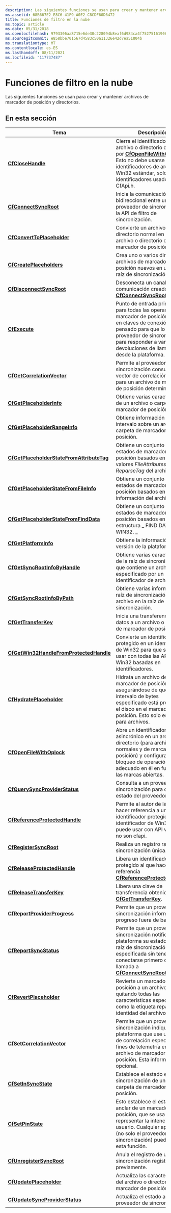 ```yaml
---
description: Las siguientes funciones se usan para crear y mantener archivos de marcador de posición y directorios.
ms.assetid: 68B667E2-E8C6-41F9-A0E2-C8CDF60D6472
title: Funciones de filtro en la nube
ms.topic: article
ms.date: 05/31/2018
ms.openlocfilehash: 9793306aa8715e6de30c228094b8eaf6d984ca4f752751619063ae84115ec4ad
ms.sourcegitcommit: e858bbe701567d4583c50a11326e42d7ea51804b
ms.translationtype: MT
ms.contentlocale: es-ES
ms.lasthandoff: 08/11/2021
ms.locfileid: "117737487"
---
```

# <a name="cloud-filter-functions"></a>Funciones de filtro en la nube

Las siguientes funciones se usan para crear y mantener archivos de marcador de posición y directorios.

## <a name="in-this-section"></a>En esta sección



| Tema                                                                                                  | Descripción                                                                                                                                                                                                          |
|--------------------------------------------------------------------------------------------------------|----------------------------------------------------------------------------------------------------------------------------------------------------------------------------------------------------------------------|
| [**CfCloseHandle**](/windows/desktop/api/cfapi/nf-cfapi-cfclosehandle)<br/>                                                 | Cierra el identificador de archivo o directorio devuelto por [**CfOpenFileWithOplock.**](/windows/desktop/api/cfapi/nf-cfapi-cfopenfilewithoplock) Esto no debe usarse con identificadores de archivo Win32 estándar, solo en identificadores usados en CfApi.h.<br/> |
| [**CfConnectSyncRoot**](/windows/desktop/api/cfapi/nf-cfapi-cfconnectsyncroot)<br/>                                         | Inicia la comunicación bidireccional entre un proveedor de sincronización y la API de filtro de sincronización.<br/>                                                                                                                   |
| [**CfConvertToPlaceholder**](/windows/desktop/api/cfapi/nf-cfapi-cfconverttoplaceholder)<br/>                               | Convierte un archivo o directorio normal en un archivo o directorio de marcador de posición.<br/>                                                                                                                                         |
| [**CfCreatePlaceholders**](/windows/desktop/api/cfapi/nf-cfapi-cfcreateplaceholders)<br/>                                   | Crea uno o varios directorios o archivos de marcador de posición nuevos en un árbol raíz de sincronización.<br/>                                                                                                                          |
| [**CfDisconnectSyncRoot**](/windows/desktop/api/cfapi/nf-cfapi-cfdisconnectsyncroot)<br/>                                   | Desconecta un canal de comunicación creado por [**CfConnectSyncRoot.**](/windows/desktop/api/cfapi/nf-cfapi-cfconnectsyncroot)<br/>                                                                                                       |
| [**CfExecute**](/windows/desktop/api/cfapi/nf-cfapi-cfexecute)<br/>                                                         | Punto de entrada principal para todas las operaciones de marcador de posición basadas en claves de conexión. Está pensado para que lo utilice un proveedor de sincronización para responder a varias devoluciones de llamada desde la plataforma.<br/>                                 |
| [**CfGetCorrelationVector**](/windows/desktop/api/cfapi/nf-cfapi-cfgetcorrelationvector)<br/>                               | Permite al proveedor de sincronización consultar el vector de correlación actual para un archivo de marcador de posición determinado.<br/>                                                                                                            |
| [**CfGetPlaceholderInfo**](/windows/desktop/api/cfapi/nf-cfapi-cfgetplaceholderinfo)<br/>                                   | Obtiene varias características de un archivo o carpeta de marcador de posición.<br/>                                                                                                                                             |
| [**CfGetPlaceholderRangeInfo**](/windows/desktop/api/cfapi/nf-cfapi-cfgetplaceholderrangeinfo)<br/>                         | Obtiene información de intervalo sobre un archivo o carpeta de marcador de posición.<br/>                                                                                                                                                |
| [**CfGetPlaceholderStateFromAttributeTag**](/windows/desktop/api/cfapi/nf-cfapi-cfgetplaceholderstatefromattributetag)<br/> | Obtiene un conjunto de estados de marcador de posición basados en los valores *FileAttributes* y *ReparseTag* del archivo.<br/>                                                                                                       |
| [**CfGetPlaceholderStateFromFileInfo**](/windows/desktop/api/cfapi/nf-cfapi-cfgetplaceholderstatefromfileinfo)<br/>         | Obtiene un conjunto de estados de marcador de posición basados en la información del archivo.<br/>                                                                                                                            |
| [**CfGetPlaceholderStateFromFindData**](/windows/desktop/api/cfapi/nf-cfapi-cfgetplaceholderstatefromfinddata)<br/>         | Obtiene un conjunto de estados de marcador de posición basados en la estructura \_ FIND DATA de WIN32. \_<br/>                                                                                                                                |
| [**CfGetPlatformInfo**](/windows/desktop/api/cfapi/nf-cfapi-cfgetplatforminfo)<br/>                                         | Obtiene la información de la versión de la plataforma.<br/>                                                                                                                                                                    |
| [**CfGetSyncRootInfoByHandle**](/windows/desktop/api/cfapi/nf-cfapi-cfgetsyncrootinfobyhandle)<br/>                         | Obtiene varias características de la raíz de sincronización que contiene un archivo especificado por un identificador de archivo.<br/>                                                                                                         |
| [**CfGetSyncRootInfoByPath**](/windows/desktop/api/cfapi/nf-cfapi-cfgetsyncrootinfobypath)<br/>                             | Obtiene varias información de raíz de sincronización dado un archivo en la raíz de sincronización.<br/>                                                                                                                                      |
| [**CfGetTransferKey**](/windows/desktop/api/cfapi/nf-cfapi-cfgettransferkey)<br/>                                           | Inicia una transferencia de datos a un archivo o carpeta de marcador de posición.<br/>                                                                                                                                           |
| [**CfGetWin32HandleFromProtectedHandle**](/windows/desktop/api/cfapi/nf-cfapi-cfgetwin32handlefromprotectedhandle)<br/>     | Convierte un identificador protegido en un identificador de Win32 para que se pueda usar con todas las API de Win32 basadas en identificadores. <br/>                                                                                                   |
| [**CfHydratePlaceholder**](/windows/desktop/api/cfapi/nf-cfapi-cfhydrateplaceholder)<br/>                                   | Hidrata un archivo de marcador de posición asegurándose de que el intervalo de bytes especificado está presente en el disco en el marcador de posición. Esto solo es válido para archivos.<br/>                                                                |
| [**CfOpenFileWithOplock**](/windows/desktop/api/cfapi/nf-cfapi-cfopenfilewithoplock)<br/>                                   | Abre un identificador opaco asincrónico en un archivo o directorio (para archivos normales y de marcador de posición) y configura un bloqueo de operación adecuado en él en función de las marcas abiertas.<br/>                                             |
| [**CfQuerySyncProviderStatus**](/windows/desktop/api/cfapi/nf-cfapi-cfquerysyncproviderstatus)<br/>                         | Consulta a un proveedor de sincronización para obtener el estado del proveedor.<br/>                                                                                                                                                |
| [**CfReferenceProtectedHandle**](/windows/desktop/api/cfapi/nf-cfapi-cfreferenceprotectedhandle)<br/>                       | Permite al autor de la llamada hacer referencia a un identificador protegido a un identificador de Win32 que se puede usar con API win32 que no son cfapi. <br/>                                                                                         |
| [**CfRegisterSyncRoot**](/windows/desktop/api/cfapi/nf-cfapi-cfregistersyncroot)<br/>                                       | Realiza un registro raíz de sincronización única.<br/>                                                                                                                                                               |
| [**CfReleaseProtectedHandle**](/windows/desktop/api/cfapi/nf-cfapi-cfreleaseprotectedhandle)<br/>                           | Libera un identificador protegido al que hace referencia [**CfReferenceProtectedHandle.**](/windows/desktop/api/cfapi/nf-cfapi-cfreferenceprotectedhandle)<br/>                                                                                          |
| [**CfReleaseTransferKey**](/windows/desktop/api/cfapi/nf-cfapi-cfreleasetransferkey)<br/>                                   | Libera una clave de transferencia obtenida por [**CfGetTransferKey**](/windows/desktop/api/cfapi/nf-cfapi-cfgettransferkey).<br/>                                                                                                                    |
| [**CfReportProviderProgress**](/windows/desktop/api/cfapi/nf-cfapi-cfreportproviderprogress)<br/>                           | Permite que un proveedor de sincronización informe del progreso fuera de banda.<br/>                                                                                                                                                    |
| [**CfReportSyncStatus**](/windows/desktop/api/cfapi/nf-cfapi-cfreportsyncstatus)<br/>                                       | Permite que un proveedor de sincronización notifique a la plataforma su estado en una raíz de sincronización especificada sin tener que conectarse primero con una llamada a [**CfConnectSyncRoot.**](/windows/desktop/api/cfapi/nf-cfapi-cfconnectsyncroot) <br/>                 |
| [**CfRevertPlaceholder**](/windows/desktop/api/cfapi/nf-cfapi-cfrevertplaceholder)<br/>                                     | Revierte un marcador de posición a un archivo normal, quitando todas las características especiales, como la etiqueta reparse, la identidad del archivo, etc.<br/>                                                                 |
| [**CfSetCorrelationVector**](/windows/desktop/api/cfapi/nf-cfapi-cfsetcorrelationvector)<br/>                               | Permite que un proveedor de sincronización indique a la plataforma que use un vector de correlación específico con fines de telemetría en un archivo de marcador de posición. Esta información es opcional.<br/>                                                      |
| [**CfSetInSyncState**](/windows/desktop/api/cfapi/nf-cfapi-cfsetinsyncstate)<br/>                                           | Establece el estado en sincronización de un archivo o carpeta de marcador de posición.<br/>                                                                                                                                                  |
| [**CfSetPinState**](/windows/desktop/api/cfapi/nf-cfapi-cfsetpinstate)<br/>                                                 | Esto establece el estado de anclar de un marcador de posición, que se usa para representar la intención de un usuario. Cualquier aplicación (no solo el proveedor de sincronización) puede llamar a esta función.<br/>                                                         |
| [**CfUnregisterSyncRoot**](/windows/desktop/api/cfapi/nf-cfapi-cfunregistersyncroot)<br/>                                   | Anula el registro de una raíz de sincronización registrada previamente.<br/>                                                                                                                                                            |
| [**CfUpdatePlaceholder**](/windows/desktop/api/cfapi/nf-cfapi-cfupdateplaceholder)<br/>                                     | Actualiza las características del archivo o directorio de marcador de posición.<br/>                                                                                                                                             |
| [**CfUpdateSyncProviderStatus**](/windows/desktop/api/cfapi/nf-cfapi-cfupdatesyncproviderstatus)<br/>                       | Actualiza el estado actual del proveedor de sincronización.<br/>                                                                                                                                                          |



 

 


